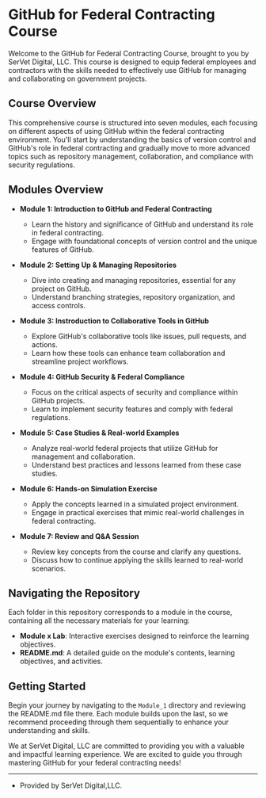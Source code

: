 # GitHub for Federal Contracting Course

Welcome to the GitHub for Federal Contracting Course, brought to you by SerVet Digital, LLC. This course is designed to equip federal employees and contractors with the skills needed to effectively use GitHub for managing and collaborating on government projects.

## Course Overview

This comprehensive course is structured into seven modules, each focusing on different aspects of using GitHub within the federal contracting environment. You'll start by understanding the basics of version control and GitHub's role in federal contracting and gradually move to more advanced topics such as repository management, collaboration, and compliance with security regulations.

## Modules Overview

- **Module 1: Introduction to GitHub and Federal Contracting**
  - Learn the history and significance of GitHub and understand its role in federal contracting.
  - Engage with foundational concepts of version control and the unique features of GitHub.

- **Module 2: Setting Up & Managing Repositories**
  - Dive into creating and managing repositories, essential for any project on GitHub.
  - Understand branching strategies, repository organization, and access controls.

- **Module 3: Instroduction to Collaborative Tools in GitHub**
  - Explore GitHub's collaborative tools like issues, pull requests, and actions.
  - Learn how these tools can enhance team collaboration and streamline project workflows.

- **Module 4: GitHub Security & Federal Compliance**
  - Focus on the critical aspects of security and compliance within GitHub projects.
  - Learn to implement security features and comply with federal regulations.

- **Module 5: Case Studies & Real-world Examples**
  - Analyze real-world federal projects that utilize GitHub for management and collaboration.
  - Understand best practices and lessons learned from these case studies.

- **Module 6: Hands-on Simulation Exercise**
  - Apply the concepts learned in a simulated project environment.
  - Engage in practical exercises that mimic real-world challenges in federal contracting.

- **Module 7: Review and Q&A Session**
  - Review key concepts from the course and clarify any questions.
  - Discuss how to continue applying the skills learned to real-world scenarios.

## Navigating the Repository

Each folder in this repository corresponds to a module in the course, containing all the necessary materials for your learning:

- **Module x Lab**: Interactive exercises designed to reinforce the learning objectives.
- **README.md**: A detailed guide on the module's contents, learning objectives, and activities.

## Getting Started

Begin your journey by navigating to the `Module_1` directory and reviewing the README.md file there. Each module builds upon the last, so we recommend proceeding through them sequentially to enhance your understanding and skills.

We at SerVet Digital, LLC are committed to providing you with a valuable and impactful learning experience. We are excited to guide you through mastering GitHub for your federal contracting needs!

---
- Provided by SerVet Digital,LLC.
